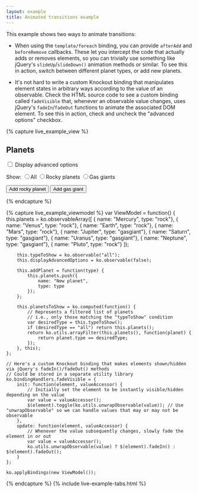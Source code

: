 ```yaml
---
layout: example
title: Animated transitions example
---
```


This example shows two ways to animate transitions:

 * When using the `template/foreach` binding, you can provide `afterAdd` and `beforeRemove` callbacks. These let you intercept the code that actually adds or removes elements, so you can trivially use something like jQuery's `slideUp`/`slideDown()` animation methods or similar. To see this in action, switch between different planet types, or add new planets.
 
 * It's not hard to write a custom Knockout binding that manipulates element states in arbitrary ways according to the value of an observable. Check the HTML source code to see a custom binding called `fadeVisible` that, whenever an observable value changes, uses jQuery's `fadeIn`/`fadeOut` functions to animate the associated DOM element. To see this in action, check and uncheck the "advanced options" checkbox.

<style type="text/css">
    .planet { background-color: #AAEECC; padding: 0.25em; border: 1px solid silver; margin-bottom: 0.5em; font-size: 0.75em; }
    .planet.rock { background-color: #EECCAA; }
    .liveExample input { margin: 0 0.3em 0 1em; }
</style>

{% capture live_example_view %}   
<h2>Planets</h2>
<p> 
    <label>
        <input type='checkbox' data-bind='checked: displayAdvancedOptions' />
        Display advanced options
    </label>
</p>

<p data-bind='fadeVisible: displayAdvancedOptions'>
    Show:
    <label><input type='radio' name="type" value='all' data-bind='checked: typeToShow' />All</label>
    <label><input type='radio' name="type" value='rock' data-bind='checked: typeToShow' />Rocky planets</label>
    <label><input type='radio' name="type" value='gasgiant' data-bind='checked: typeToShow' />Gas giants</label>
</p>

<div data-bind='template: { foreach: planetsToShow,
                            beforeRemove: function(elem) { if (elem.nodeType === 1) $(elem).slideUp(function() { $(elem).remove(); }) },
                            afterAdd: function(elem) { if (elem.nodeType === 1) $(elem).hide().slideDown(); } }'>
    <div data-bind="attr: { 'class': 'planet ' + type }, text: name"> </div>
</div>

<p data-bind='fadeVisible: displayAdvancedOptions'>
    <button data-bind='click: function() { addPlanet("rock") }'>Add rocky planet</button>
    <button data-bind='click: function() { addPlanet("gasgiant") }'>Add gas giant</button>
</p>
{% endcapture %}

{% capture live_example_viewmodel %}
    var ViewModel = function() {
        this.planets = ko.observableArray([
            { name: "Mercury", type: "rock"},
            { name: "Venus", type: "rock"},
            { name: "Earth", type: "rock"},
            { name: "Mars", type: "rock"},
            { name: "Jupiter", type: "gasgiant"},
            { name: "Saturn", type: "gasgiant"},
            { name: "Uranus", type: "gasgiant"},
            { name: "Neptune", type: "gasgiant"},
            { name: "Pluto", type: "rock"}
        ]);

        this.typeToShow = ko.observable("all");
        this.displayAdvancedOptions = ko.observable(false);

        this.addPlanet = function(type) {
            this.planets.push({
                name: "New planet",
                type: type
            });
        };

        this.planetsToShow = ko.computed(function() {
            // Represents a filtered list of planets
            // i.e., only those matching the "typeToShow" condition
            var desiredType = this.typeToShow();
            if (desiredType == "all") return this.planets();
            return ko.utils.arrayFilter(this.planets(), function(planet) {
                return planet.type == desiredType;
            });
        }, this);
    };

    // Here's a custom Knockout binding that makes elements shown/hidden via jQuery's fadeIn()/fadeOut() methods
    // Could be stored in a separate utility library
    ko.bindingHandlers.fadeVisible = {
        init: function(element, valueAccessor) {
            // Initially set the element to be instantly visible/hidden depending on the value
            var value = valueAccessor();
            $(element).toggle(ko.utils.unwrapObservable(value)); // Use "unwrapObservable" so we can handle values that may or may not be observable
        },
        update: function(element, valueAccessor) {
            // Whenever the value subsequently changes, slowly fade the element in or out
            var value = valueAccessor();
            ko.utils.unwrapObservable(value) ? $(element).fadeIn() : $(element).fadeOut();
        }
    };

    ko.applyBindings(new ViewModel());
{% endcapture %}
{% include live-example-tabs.html %}